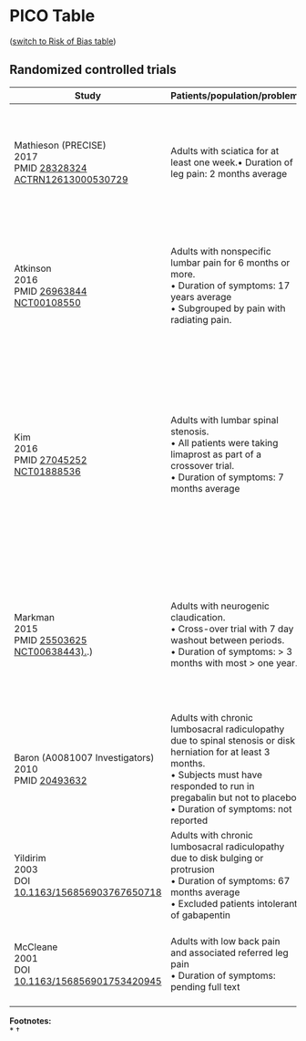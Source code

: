 # PICO Table
([switch to Risk of Bias table](risk-of-bias.md))

## Randomized controlled trials
Study                                                           |Patients/population/problem|Intervention|Comparison|Outcome|
----------------------------------------------------------------|---------------------------|------------|----------|-------|
|Mathieson (PRECISE)<br>2017<br>PMID [28328324](http://pubmed.gov/28328324)<br>[ACTRN12613000530729](https://www.anzctr.org.au/Trial/Registration/TrialReview.aspx?id=364108) |Adults with sciatica for at least one week.• Duration of leg pain: 2 months average| Pregabalin up to 300 mg twice daily | Placebo |At 8 weeks:<br> • 0 to 10 Numeric rating scale (NRS) for leg pain<br>• Roland Disability Questionnaire for Sciatica|
|Atkinson<br>2016<br>PMID [26963844](http://pubmed.gov/26963844)<br>[NCT00108550](http://clinicaltrials.gov/show/NCT00108550)|Adults with nonspecific lumbar pain for 6 months or more.<br>• Duration of symptoms: 17 years average<br>• Subgrouped by pain with radiating pain. | Gabapentin up to 1200 mg three times a day| Placebo|At 12 weeks:<br>•  Descriptor Differential Scale (DDS)<br>• 0 to 10 Numeric rating scale (NRS)<br>• Oswestry Disability Index (ODI)|
|Kim<br>2016<br>PMID [27045252](http://pubmed.gov/27045252)<br>[NCT01888536](http://clinicaltrials.gov/show/NCT01888536)|Adults with lumbar spinal stenosis.<br>• All patients were taking limaprost as part of a crossover trial.<br> • Duration of symptoms: 7 months average  | Pregabalin 75 mg three times a day| Placebo|At 8 weeks:<br>•  Descriptor Differential Scale (DDS)<br>• 0 to 10 Numeric rating scale (NRS)<br>• Oswestry Disability Index (ODI)<br>• Leg pain measured by visual analogue scale (VAS)<br>• Other outcomes|
|Markman<br>2015<br>PMID [25503625](http://pubmed.gov/25503625)<br>[NCT00638443).](http://clinicaltrials.gov/show/NCT00638443).)|Adults with neurogenic claudication.<br>• Cross-over trial with 7 day washout between periods.<br>• Duration of symptoms: > 3 months with most > one year.  | Pregabalin 150 mg twice day| Placebo|At 10 days:<br>•  Descriptor Differential Scale (DDS)<br>• 0 to 10 Numeric rating scale (NRS)<br>• Oswestry Disability Index (ODI)<br>• Other outcomes|
| Baron (A0081007 Investigators)<br>2010<br>PMID [20493632](http://pubmed.gov/20493632) |Adults with chronic lumbosacral radiculopathy due to spinal stenosis or disk herniation for at least 3 months.<br>•  Subjects must have responded to run in pregabalin but not to placebo<br> • Duration of symptoms: not reported | Pregabalin up to 600 mg daily|Placebo|At six weeks:<br>• 0 to 10 Numeric rating scale (NRS)<br>• Time to loss of response (LOR)<br>• Others|
| Yildirim <br>2003<br>DOI [10.1163/156856903767650718](http://dx.doi.org/10.1163/156856903767650718) |Adults with chronic lumbosacral radiculopathy due to disk bulging or protrusion<br> • Duration of symptoms: 67 months average<br>•  Excluded patients intolerant of gabapentin| Gabapentin up to 1200 mg three times daily |Placebo|At eight weeks:<br>• 0 to 3 Numeric rating scale (NRS)
| McCleane <br>2001<br>DOI [10.1163/156856901753420945](http://dx.doi.org/10.1163/156856901753420945) |Adults with low back pain and associated referred leg pain<br> • Duration of symptoms: pending full text| Gabapentin up to 1200 mg dailypentin |Placebo|At eight weeks:<br>• 0 to 10 Numeric rating scale (NRS)<br>• Others|

**Footnotes:**<br>
*
†

